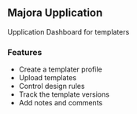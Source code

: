 ## Majora Upplication

Upplication Dashboard for templaters

### Features

* Create a templater profile
* Upload templates
* Control design rules
* Track the template versions
* Add notes and comments
